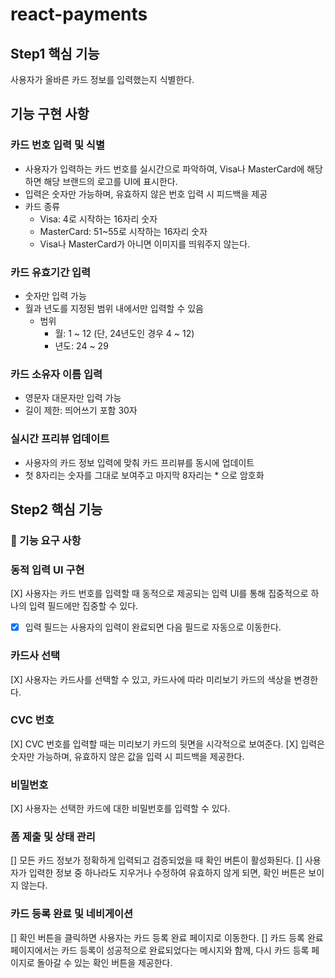 # react-payments

## Step1 핵심 기능

사용자가 올바른 카드 정보를 입력했는지 식별한다.

## 기능 구현 사항

### 카드 번호 입력 및 식별

- 사용자가 입력하는 카드 번호를 실시간으로 파악하여, Visa나 MasterCard에 해당하면 해당 브랜드의 로고를 UI에 표시한다.
- 입력은 숫자만 가능하며, 유효하지 않은 번호 입력 시 피드백을 제공
- 카드 종류
  - Visa: 4로 시작하는 16자리 숫자
  - MasterCard: 51~55로 시작하는 16자리 숫자
  - Visa나 MasterCard가 아니면 이미지를 띄워주지 않는다.

### 카드 유효기간 입력

- 숫자만 입력 가능
- 월과 년도를 지정된 범위 내에서만 입력할 수 있음
  - 범위
    - 월: 1 ~ 12 (단, 24년도인 경우 4 ~ 12)
    - 년도: 24 ~ 29

### 카드 소유자 이름 입력

- 영문자 대문자만 입력 가능
- 길이 제한: 띄어쓰기 포함 30자

### 실시간 프리뷰 업데이트

- 사용자의 카드 정보 입력에 맞춰 카드 프리뷰를 동시에 업데이트
- 첫 8자리는 숫자를 그대로 보여주고 마지막 8자리는 \* 으로 암호화

## Step2 핵심 기능

### 🎯 기능 요구 사항

### 동적 입력 UI 구현

[X] 사용자는 카드 번호를 입력할 때 동적으로 제공되는 입력 UI를 통해 집중적으로 하나의 입력 필드에만 집중할 수 있다.

- [x] 입력 필드는 사용자의 입력이 완료되면 다음 필드로 자동으로 이동한다.

### 카드사 선택

[X] 사용자는 카드사를 선택할 수 있고, 카드사에 따라 미리보기 카드의 색상을 변경한다.

### CVC 번호

[X] CVC 번호를 입력할 때는 미리보기 카드의 뒷면을 시각적으로 보여준다.
[X] 입력은 숫자만 가능하며, 유효하지 않은 값을 입력 시 피드백을 제공한다.

### 비밀번호

[X] 사용자는 선택한 카드에 대한 비밀번호를 입력할 수 있다.

### 폼 제출 및 상태 관리

[] 모든 카드 정보가 정확하게 입력되고 검증되었을 때 확인 버튼이 활성화된다.
[] 사용자가 입력한 정보 중 하나라도 지우거나 수정하여 유효하지 않게 되면, 확인 버튼은 보이지 않는다.

### 카드 등록 완료 및 네비게이션

[] 확인 버튼을 클릭하면 사용자는 카드 등록 완료 페이지로 이동한다.
[] 카드 등록 완료 페이지에서는 카드 등록이 성공적으로 완료되었다는 메시지와 함께, 다시 카드 등록 페이지로 돌아갈 수 있는 확인 버튼을 제공한다.
